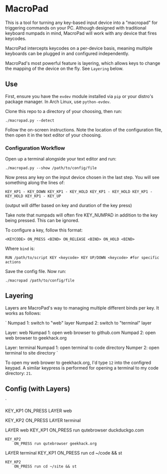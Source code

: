 # MacroPad

This is a tool for turning any key-based input device into a "macropad" for
triggering commands on your PC. Although designed with traditional keyboard
numpads in mind, MacroPad will work with any device that fires keycodes.

MacroPad intercepts keycodes on a per-device basis, meaning multiple keyboards
can be plugged in and configured independently.

MacroPad's most powerful feature is layering, which allows keys to change the
mapping of the device on the fly. See `Layering` below.


## Use

First, ensure you have the `evdev` module installed via `pip` or your distro's
package manager. In Arch Linux, use `python-evdev`.

Clone this repo to a directory of your choosing, then run:

`./macropad.py --detect`

Follow the on-screen instructions. Note the location of the configuration file,
then open it in the text editor of your choosing.

### Configuration Workflow

Open up a terminal alongside your text editor and run:

`./macropad.py --show /path/to/config/file`

Now press any key on the input device chosen in the last step. You will see
something along the lines of:

`
KEY_KP1 - KEY_DOWN
KEY_KP1 - KEY_HOLD
KEY_KP1 - KEY_HOLD
KEY_KP1 - KEY_HOLD
KEY_KP1 - KEY_UP
`

(output will differ based on key and duration of the key press)

Take note that numpads will often fire KEY_NUMPAD in addition to the key being
pressed. This can be ignored.

To configure a key, follow this format:

`
<KEYCODE>
	ON_PRESS <BIND>
	ON_RELEASE <BIND>
	ON_HOLD <BIND>
`

Where `bind` is:

`
RUN /path/to/script
KEY <keycode>
KEY UP/DOWN <keycode> #for specific actions
`

Save the config file. Now run:

`./macropad /path/to/config/file`

## Layering

Layers are MacroPad's way to managing multiple different binds per key. It works
as follows:

`
Numpad 1: switch to "web" layer
Numpad 2: switch to "terminal" layer

Layer: web
	Numpad 1: open web browser to github.com
	Numpad 2: open web browser to geekhack.org

Layer: terminal
	Numpad 1: open terminal to code directory
	Numper 2: open terminal to site directory
`

To open my web brower to geekhack.org, I'd type `12` into the configred keypad.
A similar keypress is performed for opening a terminal to my code directory:
`21`.

## Config (with Layers)

`
<device path>

KEY_KP1
	ON_PRESS LAYER web

KEY_KP2
	ON_PRESS LAYER terminal

LAYER web
	KEY_KP1
		ON_PRESS run qutebrowser duckduckgo.com

	KEY_KP2
		ON_PRESS run qutebrowser geekhack.org

LAYER terminal
	KEY_KP1
		ON_PRESS run cd ~/code && st

	KEY_KP2
		ON_PRESS run cd ~/site && st

